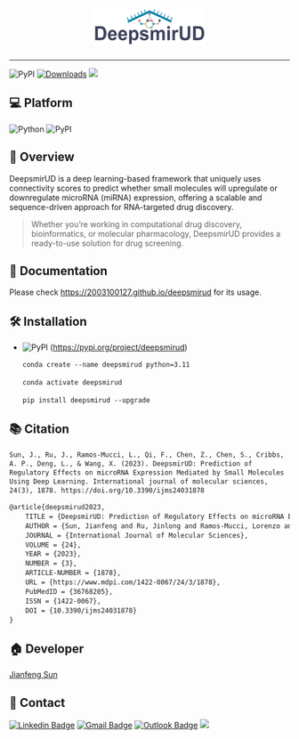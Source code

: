 <h1 align="center">
    <img src="https://github.com/2003100127/deepsmirud/blob/main/docs/img/deepsmirud-logo.png?raw=true" width="200" height="66">
    <br>
</h1>

<hr>

![PyPI](https://img.shields.io/pypi/v/deepsmirud?logo=PyPI)
[![Downloads](https://pepy.tech/badge/deepsmirud)](https://pepy.tech/project/deepsmirud)
![](https://img.shields.io/github/stars/2003100127/deepsmirud?logo=GitHub&color=blue)

## 💻 Platform

![Python](https://img.shields.io/badge/-Python-000?&logo=Python)
![PyPI](https://img.shields.io/badge/-PyPI-000?&logo=PyPI)

## 🧭 Overview
DeepsmirUD is a deep learning-based framework that uniquely uses connectivity scores to predict whether small molecules will upregulate or downregulate microRNA (miRNA) expression, offering a scalable and sequence-driven approach for RNA-targeted drug discovery.

> Whether you’re working in computational drug discovery, bioinformatics, or molecular pharmacology, DeepsmirUD provides a ready-to-use solution for drug screening.

## 📔 Documentation
Please check https://2003100127.github.io/deepsmirud for its usage.

## 🛠️ Installation

* ![PyPI](https://img.shields.io/badge/-PyPI-000?&logo=PyPI) (https://pypi.org/project/deepsmirud)

  ``` shell
  conda create --name deepsmirud python=3.11
      
  conda activate deepsmirud
  
  pip install deepsmirud --upgrade
  ```

## 📚 Citation

```shell!
Sun, J., Ru, J., Ramos-Mucci, L., Qi, F., Chen, Z., Chen, S., Cribbs, A. P., Deng, L., & Wang, X. (2023). DeepsmirUD: Prediction of Regulatory Effects on microRNA Expression Mediated by Small Molecules Using Deep Learning. International journal of molecular sciences, 24(3), 1878. https://doi.org/10.3390/ijms24031878
```

```markdown
@article{deepsmirud2023,
    TITLE = {DeepsmirUD: Prediction of Regulatory Effects on microRNA Expression Mediated by Small Molecules Using Deep Learning},
    AUTHOR = {Sun, Jianfeng and Ru, Jinlong and Ramos-Mucci, Lorenzo and Qi, Fei and Chen, Zihao and Chen, Suyuan and Cribbs, Adam P. and Deng, Li and Wang, Xia},
    JOURNAL = {International Journal of Molecular Sciences},
    VOLUME = {24},
    YEAR = {2023},
    NUMBER = {3},
    ARTICLE-NUMBER = {1878},
    URL = {https://www.mdpi.com/1422-0067/24/3/1878},
    PubMedID = {36768205},
    ISSN = {1422-0067},
    DOI = {10.3390/ijms24031878}
}
```

## 🏠 Developer
[Jianfeng Sun](https://www.2003100127.github.io) 

## 📧 Contact
[![Linkedin Badge](https://img.shields.io/badge/-Jianfeng_Sun-blue?style=flat-square&logo=Linkedin&logoColor=white&link=https://www.linkedin.com/in/jianfeng-sun-2ba9b1132)](https://www.linkedin.com/in/jianfeng-sun-2ba9b1132) 
[![Gmail Badge](https://img.shields.io/badge/-jianfeng.sunmt@gmail.com-c14438?style=flat-square&logo=Gmail&logoColor=white&link=mailto:jianfeng.sunmt@gmail.com)](mailto:jianfeng.sunmt@gmail.com)
[![Outlook Badge](https://img.shields.io/badge/jianfeng.sun@ndorms.ox.ac.uk--000?style=social&logo=microsoft-outlook&logoColor=0078d4&link=mailto:jianfeng.sun@ndorms.ox.ac.uk)](mailto:jianfeng.sun@ndorms.ox.ac.uk)
<a href="https://twitter.com/Jianfeng_Sunny" ><img src="https://img.shields.io/twitter/follow/Jianfeng_Sunny.svg?style=social" /></a>